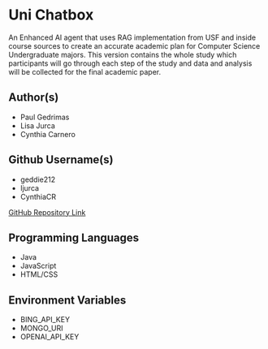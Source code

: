 
# Uni Chatbox

An Enhanced AI agent that uses RAG implementation from USF and inside course sources to create an accurate academic plan for Computer Science Undergraduate majors. This version contains the whole study which participants will go through each step of the study and data and analysis will be collected for the final academic paper.

## Author(s)

- Paul Gedrimas
- Lisa Jurca
- Cynthia Carnero

## Github Username(s)

- geddie212
- ljurca
- CynthiaCR

[GitHub Repository Link](https://github.com/ljurca/uni-chatbox/tree/study)


## Programming Languages 

- Java 
- JavaScript 
- HTML/CSS 

## Environment Variables

- BING_API_KEY
- MONGO_URI
- OPENAI_API_KEY

